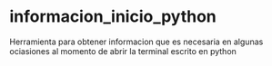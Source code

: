 # informacion_inicio_python
Herramienta para obtener informacion que es necesaria en algunas ociasiones al momento de abrir la terminal escrito en python
